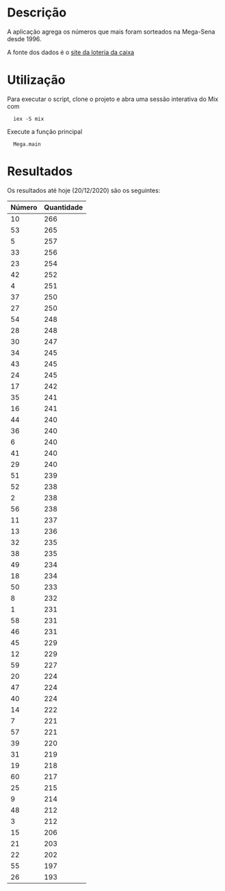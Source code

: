 # Descrição

A aplicação agrega os números que mais foram sorteados na Mega-Sena desde 1996.

A fonte dos dados é o [site da loteria da caixa](http://loterias.caixa.gov.br)


# Utilização

Para executar o script, clone o projeto e abra uma sessão interativa do Mix com 

```
  iex -S mix
```

Execute a função principal

```
  Mega.main
```

# Resultados 

Os resultados até hoje (20/12/2020) são os seguintes:


| Número  |  Quantidade  |
| ---------- | ---- |
| 10 | 266 |
| 53 | 265 |
| 5 |257   | 
| 33 | 256 |
| 23 | 254 |
| 42 | 252 |
| 4 | 251 |
| 37 | 250 |
| 27 | 250 |
| 54 | 248 |
| 28 | 248 |
| 30 | 247 |
| 34 | 245 |
| 43 | 245 |
| 24 | 245 |
| 17 | 242 |
| 35 | 241 |
| 16 | 241 |
| 44 | 240 |
| 36 | 240 |
| 6 | 240 |
| 41 | 240 |
| 29 | 240 |
| 51 | 239 |
| 52 | 238 |
| 2 | 238 |
| 56 | 238 |
| 11 | 237 |
| 13 | 236 |
| 32 | 235 |
| 38 | 235 |
| 49 | 234 |
| 18 | 234 |
| 50 | 233 |
| 8 | 232 |
| 1 | 231 |
| 58 | 231 |
| 46 | 231 |
| 45 | 229 |
| 12 | 229 |
| 59 | 227 |
| 20 | 224 |
| 47 | 224 |
| 40 | 224 |
| 14 | 222 |
| 7 | 221 |
| 57 | 221 |
| 39 | 220 |
| 31 | 219 |
| 19 | 218 |
| 60 | 217 |
| 25 | 215 |
| 9 | 214 |
| 48 | 212 |
| 3 | 212 |
| 15 | 206 |
| 21 | 203 |
| 22 | 202 |
| 55 | 197 |
| 26 | 193 |

